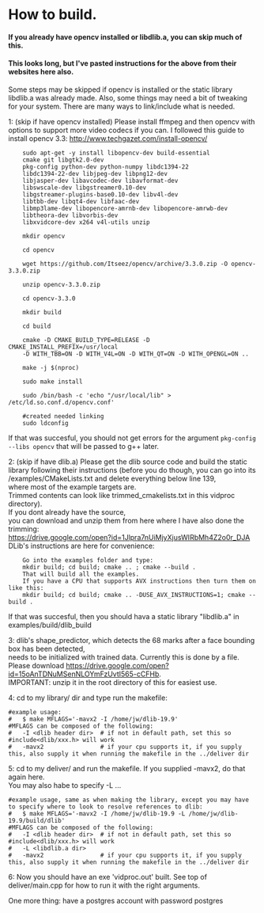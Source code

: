 # How to build.   
#### If you already have opencv installed or libdlib.a, you can skip much of this.
#### This looks long, but I've pasted instructions for the above from their websites here also.


Some steps may be skipped if opencv is installed or the static library libdlib.a was already made.
Also, some things may need a bit of tweaking for your system. There are many ways to link/include what is needed.

1: 	(skip if have opencv installed)
	Please install ffmpeg and then opencv with options to support more video codecs if you can.
	I followed this guide to install opencv 3.3: http://www.techgazet.com/install-opencv/

		sudo apt-get -y install libopencv-dev build-essential   
		cmake git libgtk2.0-dev
		pkg-config python-dev python-numpy libdc1394-22   
		libdc1394-22-dev libjpeg-dev libpng12-dev
		libjasper-dev libavcodec-dev libavformat-dev   
		libswscale-dev libgstreamer0.10-dev
		libgstreamer-plugins-base0.10-dev libv4l-dev   
		libtbb-dev libqt4-dev libfaac-dev
		libmp3lame-dev libopencore-amrnb-dev libopencore-amrwb-dev   
		libtheora-dev libvorbis-dev
		libxvidcore-dev x264 v4l-utils unzip

		mkdir opencv

		cd opencv

		wget https://github.com/Itseez/opencv/archive/3.3.0.zip -O opencv-3.3.0.zip

		unzip opencv-3.3.0.zip

		cd opencv-3.3.0

		mkdir build

		cd build

		cmake -D CMAKE_BUILD_TYPE=RELEASE -D CMAKE_INSTALL_PREFIX=/usr/local   
		-D WITH_TBB=ON -D WITH_V4L=ON -D WITH_QT=ON -D WITH_OPENGL=ON ..

		make -j $(nproc)

		sudo make install

		sudo /bin/bash -c 'echo "/usr/local/lib" > /etc/ld.so.conf.d/opencv.conf'

		#created needed linking
		sudo ldconfig

If that was succesful, you should not get errors for the argument `pkg-config --libs opencv` that will be passed to g++ later.

2:	(skip if have dlib.a)
	Please get the dlib source code and build the static library following their instructions
      (before you do though, you can go into its   
	  /examples/CMakeLists.txt and delete everything below line 139,  
	  where most of the example targets are.   
	  Trimmed contents can look like trimmed_cmakelists.txt in this vidproc directory).  
	If you dont already have the source,   
	you can download and unzip them from here where I have also done the trimming:  
	https://drive.google.com/open?id=1Jlpra7nUiMjyXjusWIRbMh4Z2o0r_DJA  
    DLib's instructions are here for convenience:  

		Go into the examples folder and type:
		mkdir build; cd build; cmake .. ; cmake --build .
		That will build all the examples.   
		If you have a CPU that supports AVX instructions then turn them on like this:
		mkdir build; cd build; cmake .. -DUSE_AVX_INSTRUCTIONS=1; cmake --build .

If that was succesful, then you should hava a static library "libdlib.a" in examples/build/dlib_build

3:	dlib's shape_predictor, which detects the 68 marks after a face bounding box has been detected,  
	needs to be initialized with trained data. Currently this is done by a file.  
	Please download https://drive.google.com/open?id=15oAnTDNuMSenNLOYmFzUvtI565-cCFHb.  
	IMPORTANT: unzip it in the root directory of this for easiest use.  


4:  cd to my library/ dir and type run the makefile:  
```
#example usage:
#   $ make MFLAGS='-mavx2 -I /home/jw/dlib-19.9'
#MFLAGS can be composed of the following:
#   -I <dlib header dir>  # if not in default path, set this so #include<dlib/xxx.h> will work
#   -mavx2                # if your cpu supports it, if you supply this, also supply it when running the makefile in the ../deliver dir
```

5:  cd to my deliver/ and run the makefile. If you supplied -mavx2, do that again here.  
    You may also habe to specify -L ...  
```
#example usage, same as when making the library, except you may have to specify where to look to resolve references to dlib:
#   $ make MFLAGS='-mavx2 -I /home/jw/dlib-19.9 -L /home/jw/dlib-19.9/build/dlib'
#MFLAGS can be composed of the following:
#   -I <dlib header dir>  # if not in default path, set this so #include<dlib/xxx.h> will work
#   -L <libdlib.a dir>
#   -mavx2                # if your cpu supports it, if you supply this, also supply it when running the makefile in the ../deliver dir
```

6:  Now you should have an exe 'vidproc.out' built. See top of deliver/main.cpp for how to run it with the right arguments.  

One more thing: have a postgres account with password postgres
